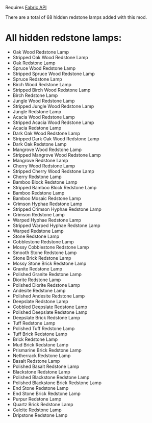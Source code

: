 Requires [Fabric API](https://modrinth.com/mod/fabric-api)

There are a total of 68 hidden redstone lamps added with this mod.

# All hidden redstone lamps:
- Oak Wood Redstone Lamp
- Stripped Oak Wood Redstone Lamp
- Oak Redstone Lamp
- Spruce Wood Redstone Lamp
- Stripped Spruce Wood Redstone Lamp
- Spruce Redstone Lamp
- Birch Wood Redstone Lamp
- Stripped Birch Wood Redstone Lamp
- Birch Redstone Lamp
- Jungle Wood Redstone Lamp
- Stripped Jungle Wood Redstone Lamp
- Jungle Redstone Lamp
- Acacia Wood Redstone Lamp
- Stripped Acacia Wood Redstone Lamp
- Acacia Redstone Lamp
- Dark Oak Wood Redstone Lamp
- Stripped Dark Oak Wood Redstone Lamp
- Dark Oak Redstone Lamp
- Mangrove Wood Redstone Lamp
- Stripped Mangrove Wood Redstone Lamp
- Mangrove Redstone Lamp
- Cherry Wood Redstone Lamp
- Stripped Cherry Wood Redstone Lamp
- Cherry Redstone Lamp
- Bamboo Block Redstone Lamp
- Stripped Bamboo Block Redstone Lamp
- Bamboo Redstone Lamp
- Bamboo Mosaic Redstone Lamp
- Crimson Hyphae Redstone Lamp
- Stripped Crimson Hyphae Redstone Lamp
- Crimson Redstone Lamp
- Warped Hyphae Redstone Lamp
- Stripped Warped Hyphae Redstone Lamp
- Warped Redstone Lamp
- Stone Redstone Lamp
- Cobblestone Redstone Lamp
- Mossy Cobblestone Redstone Lamp
- Smooth Stone Redstone Lamp
- Stone Brick Redstone Lamp
- Mossy Stone Brick Redstone Lamp
- Granite Redstone Lamp
- Polished Granite Redstone Lamp
- Diorite Redstone Lamp
- Polished Diorite Redstone Lamp
- Andesite Redstone Lamp
- Polished Andesite Redstone Lamp
- Deepslate Redstone Lamp
- Cobbled Deepslate Redstone Lamp
- Polished Deepslate Redstone Lamp
- Deepslate Brick Redstone Lamp
- Tuff Redstone Lamp
- Polished Tuff Redstone Lamp
- Tuff Brick Redstone Lamp
- Brick Redstone Lamp
- Mud Brick Redstone Lamp
- Prismarine Brick Redstone Lamp
- Netherrack Redstone Lamp
- Basalt Redstone Lamp
- Polished Basalt Redstone Lamp
- Blackstone Redstone Lamp
- Polished Blackstone Redstone Lamp
- Polished Blackstone Brick Redstone Lamp
- End Stone Redstone Lamp
- End Stone Brick Redstone Lamp
- Purpur Redstone Lamp
- Quartz Brick Redstone Lamp
- Calcite Redstone Lamp
- Dripstone Redstone Lamp
